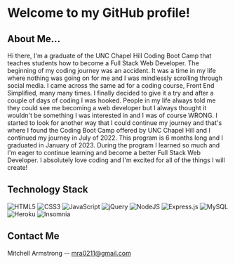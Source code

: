 # Welcome to my GitHub profile!

## About Me...
Hi there, I'm a graduate of the UNC Chapel Hill Coding Boot Camp that teaches students how to become a Full Stack Web Developer. The beginning of my coding journey was an accident. It was a time in my life where nothing was going on for me and I was mindlessly scrolling through social media. I came across the same ad for a coding course, Front End Simplified, many many times. I finally decided to give it a try and after a couple of days of coding I was hooked. People in my life always told me they could see me becoming a web developer but I always thought it wouldn't be something I was interested in and I was of course WRONG. I started to look for another way that I could continue my journey and that's where I found the Coding Boot Camp offered by UNC Chapel Hill and I continued my journey in July of 2022. This program is 6 months long and I graduated in January of 2023. During the program I learned so much and I'm eager to continue learning and become a better Full Stack Web Developer. I absolutely love coding and I'm excited for all of the things I will create!

## Technology Stack
![HTML5](https://img.shields.io/badge/html5-%23E34F26.svg?style=for-the-badge&logo=html5&logoColor=white)
![CSS3](https://img.shields.io/badge/css3-%231572B6.svg?style=for-the-badge&logo=css3&logoColor=white)
![JavaScript](https://img.shields.io/badge/javascript-%23323330.svg?style=for-the-badge&logo=javascript&logoColor=%23F7DF1E)
![jQuery](https://img.shields.io/badge/jquery-%230769AD.svg?style=for-the-badge&logo=jquery&logoColor=white)
![NodeJS](https://img.shields.io/badge/node.js-6DA55F?style=for-the-badge&logo=node.js&logoColor=white)
![Express.js](https://img.shields.io/badge/express.js-%23404d59.svg?style=for-the-badge&logo=express&logoColor=%2361DAFB)
![MySQL](https://img.shields.io/badge/mysql-3e6e93?style=for-the-badge&logo=mysql&logoColor=white)
![Heroku](https://img.shields.io/badge/Heroku-9475b8?style=for-the-badge&logo=heroku&logoColor=white)
![Insomnia](https://img.shields.io/badge/insomnia-4000bf?style=for-the-badge&logo=insomnia&logoColor=white)
<!-- ![Bootstrap](https://img.shields.io/badge/bootstrap-712df9.svg?style=for-the-badge&logo=bootstrap&logoColor=white)
![Bulma](https://img.shields.io/badge/bulma-00d1b2.svg?style=for-the-badge&logo=bulma&logoColor=white) -->
<!-- ![Git](https://img.shields.io/badge/git-f34f29?style=for-the-badge&logo=git&logoColor=white)
![GitHub](https://img.shields.io/badge/github-272b33?style=for-the-badge&logo=github&logoColor=white)
![VSCode](https://img.shields.io/badge/VSCode-42a5ea?style=for-the-badge&logo=visualstudiocode&logoColor=white) -->

<!--- ## What I'm learning now / am going to learn / plan on learning in the future --->

## Contact Me
Mitchell Armstrong -- mra0211@gmail.com

<!---
ScarElite/ScarElite is a ✨ special ✨ repository because its `README.md` (this file) appears on your GitHub profile.
You can click the Preview link to take a look at your changes.
--->
